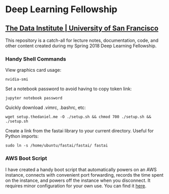 # Deep Learning Fellowship
## [The Data Institute | University of San Francisco](http://course.fast.ai/part2.html)

This repository is a catch-all for lecture notes, documentation, code, and other content created during my Spring 2018 Deep Learning Fellowship. 

### Handy Shell Commands

View graphics card usage:

`nvidia-smi`

Set a notebook password to avoid having to copy token link:

`jupyter notebook password`

Quickly download .vimrc, .bashrc, etc:

`wget setup.thedaniel.me -O ./setup.sh && chmod 700 ./setup.sh && ./setup.sh`

Create a link from the fastai library to your current directory. Useful for Python imports:

`sudo ln -s /home/ubuntu/fastai/fastai/ fastai`

### AWS Boot Script

I have created a handy boot script that automatically powers on an AWS instance, connects with convenient port forwarding, records the time spent on the instance, and powers off the instance when you disconnect. It requires minor configuration for your own use. You can find it [here](https://github.com/thedch/bash-scripts/blob/master/ssh-into-aws.sh). 
